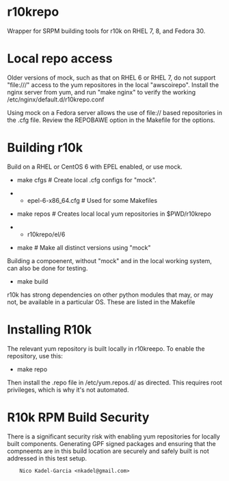 r10krepo
==========

Wrapper for SRPM building tools for r10k on RHEL 7, 8, and Fedora 30.

Local repo access
=================

Older versions of mock, such as that on RHEL 6 or RHEL 7, do not
support "file:///" access to the yum repositores in the local
"awscoirepo". Install the nginx server from yum, and run "make nginx"
to verify the working /etc/nginx/default.d/r10krepo.conf

Using mock on a Fedora server allows the use of file:// based
repositories in the .cfg file. Review the REPOBAWE option in the
Makefile for the options.

Building r10k
===============

Build on a RHEL or CentOS 6 with EPEL enabled, or use mock.

* make cfgs # Create local .cfg configs for "mock".
* * epel-6-x86_64.cfg # Used for some Makefiles

* make repos # Creates local local yum repositories in $PWD/r10krepo
* * r10krepo/el/6

* make # Make all distinct versions using "mock"

Building a compoenent, without "mock" and in the local working system,
can also be done for testing.

* make build

r10k has strong dependencies on other python modules that may, or may not,
be available in a particular OS. These are listed in the Makefile

Installing R10k
=================

The relevant yum repository is built locally in r10kreepo. To enable the repository, use this:

* make repo

Then install the .repo file in /etc/yum.repos.d/ as directed. This
requires root privileges, which is why it's not automated.

R10k RPM Build Security
====================

There is a significant security risk with enabling yum repositories
for locally built components. Generating GPF signed packages and
ensuring that the compneents are in this build location are securely
and safely built is not addressed in this test setup.

		Nico Kadel-Garcia <nkadel@gmail.com>
